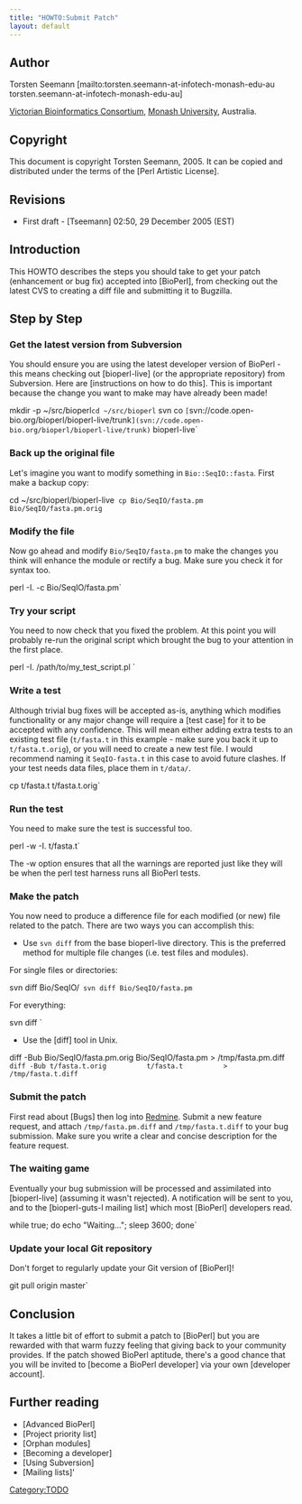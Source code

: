 ```yaml
---
title: "HOWTO:Submit Patch"
layout: default
---
```


Author
------

Torsten Seemann [mailto:torsten.seemann-at-infotech-monash-edu-au torsten.seemann-at-infotech-monash-edu-au]

[Victorian Bioinformatics Consortium](http://www.vicbioinformatics.com), [Monash University](http://www.monash.edu.au/), Australia.

Copyright
---------

This document is copyright Torsten Seemann, 2005. It can be copied and distributed under the terms of the [Perl Artistic License].

Revisions
---------

-   First draft - [Tseemann] 02:50, 29 December 2005 (EST)

Introduction
------------

This HOWTO describes the steps you should take to get your patch (enhancement or bug fix) accepted into [BioPerl], from checking out the latest CVS to creating a diff file and submitting it to Bugzilla.

Step by Step
------------

### Get the latest version from Subversion

You should ensure you are using the latest developer version of BioPerl - this means checking out [bioperl-live] (or the appropriate repository) from Subversion. Here are [instructions on how to do this]. This is important because the change you want to make may have already been made!

 mkdir -p ~/src/bioperl`
 cd ~/src/bioperl `
 svn co `[`svn://code.open-bio.org/bioperl/bioperl-live/trunk`](svn://code.open-bio.org/bioperl/bioperl-live/trunk)` bioperl-live`

### Back up the original file

Let's imagine you want to modify something in `Bio::SeqIO::fasta`. First make a backup copy:

 cd ~/src/bioperl/bioperl-live`
 cp Bio/SeqIO/fasta.pm Bio/SeqIO/fasta.pm.orig`

### Modify the file

Now go ahead and modify `Bio/SeqIO/fasta.pm` to make the changes you think will enhance the module or rectify a bug. Make sure you check it for syntax too.

 perl -I. -c Bio/SeqIO/fasta.pm`

### Try your script

You need to now check that you fixed the problem. At this point you will probably re-run the original script which brought the bug to your attention in the first place.

 perl -I. /path/to/my_test_script.pl `

### Write a test

Although trivial bug fixes will be accepted as-is, anything which modifies functionality or any major change will require a [test case] for it to be accepted with any confidence. This will mean either adding extra tests to an existing test file (`t/fasta.t` in this example - make sure you back it up to `t/fasta.t.orig`), or you will need to create a new test file. I would recommend naming it `SeqIO-fasta.t` in this case to avoid future clashes. If your test needs data files, place them in `t/data/`.

 cp t/fasta.t t/fasta.t.orig`

### Run the test

You need to make sure the test is successful too.

 perl -w -I. t/fasta.t`

The -w option ensures that all the warnings are reported just like they will be when the perl test harness runs all BioPerl tests.

### Make the patch

You now need to produce a difference file for each modified (or new) file related to the patch. There are two ways you can accomplish this:

-   Use `svn diff` from the base bioperl-live directory. This is the preferred method for multiple file changes (i.e. test files and modules).

For single files or directories:

 svn diff Bio/SeqIO/`
 svn diff Bio/SeqIO/fasta.pm`

For everything:

 svn diff `

-   Use the [diff] tool in Unix.

 diff -Bub Bio/SeqIO/fasta.pm.orig Bio/SeqIO/fasta.pm > /tmp/fasta.pm.diff`
 diff -Bub t/fasta.t.orig          t/fasta.t          > /tmp/fasta.t.diff`

### Submit the patch

First read about [Bugs] then log into [Redmine](http://redmine.bioperl.org/). Submit a new feature request, and attach `/tmp/fasta.pm.diff` and `/tmp/fasta.t.diff` to your bug submission. Make sure you write a clear and concise description for the feature request.

### The waiting game

Eventually your bug submission will be processed and assimilated into [bioperl-live] (assuming it wasn't rejected). A notification will be sent to you, and to the [bioperl-guts-l mailing list] which most [BioPerl] developers read.

 while true; do echo "Waiting..."; sleep 3600; done`

### Update your local Git repository

Don't forget to regularly update your Git version of [BioPerl]!

 git pull origin master`

Conclusion
----------

It takes a little bit of effort to submit a patch to [BioPerl] but you are rewarded with that warm fuzzy feeling that giving back to your community provides. If the patch showed BioPerl aptitude, there's a good chance that you will be invited to [become a BioPerl developer] via your own [developer account].

Further reading
---------------

-   [Advanced BioPerl]
-   [Project priority list]
-   [Orphan modules]
-   [Becoming a developer]
-   [Using Subversion]
-   [Mailing lists]'

 <Category:TODO>
